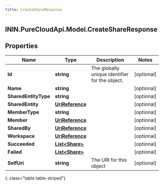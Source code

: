 ```yaml
---
title: CreateShareResponse
---
```

## ININ.PureCloudApi.Model.CreateShareResponse

## Properties

|Name | Type | Description | Notes|
|------------ | ------------- | ------------- | -------------|
| **Id** | **string** | The globally unique identifier for the object. | [optional] |
| **Name** | **string** |  | [optional] |
| **SharedEntityType** | **string** |  | [optional] |
| **SharedEntity** | [**UriReference**](UriReference.html) |  | [optional] |
| **MemberType** | **string** |  | [optional] |
| **Member** | [**UriReference**](UriReference.html) |  | [optional] |
| **SharedBy** | [**UriReference**](UriReference.html) |  | [optional] |
| **Workspace** | [**UriReference**](UriReference.html) |  | [optional] |
| **Succeeded** | [**List&lt;Share&gt;**](Share.html) |  | [optional] |
| **Failed** | [**List&lt;Share&gt;**](Share.html) |  | [optional] |
| **SelfUri** | **string** | The URI for this object | [optional] |
{: class="table table-striped"}


